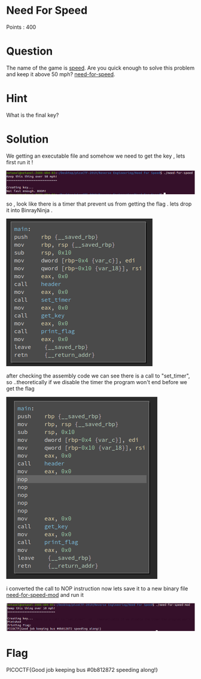 # Need For Speed

Points : 400

# Question

The name of the game is [speed](https://www.youtube.com/watch?v=8piqd2BWeGI). Are you quick enough to solve this problem and keep it above 50 mph? [need-for-speed](need-for-speed).

# Hint 

What is the final key?

# Solution

We getting an executable file and somehow we need to get the key , lets first run it !

![](need_for_speed_1.png)

so , look like there is a timer that prevent us from getting the flag . 
lets drop it into BinrayNinja .

![](need2.png)

after checking the assembly code we can see there is a call to "set_timer", so ..theoretically if we disable the timer the program won't end before we get the flag 

![](need3.png) 

i converted the call to NOP instruction now lets save it to a new binary file [need-for-speed-mod](need-for-speed-mod) and run it

![](solution.png)

# Flag
PICOCTF{Good job keeping bus #0b812872 speeding along!}


